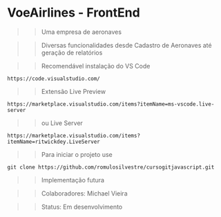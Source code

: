 <h1>VoeAirlines - FrontEnd</h1>

>>Uma empresa de aeronaves

>>Diversas funcionalidades desde Cadastro de Aeronaves até geração de relatórios

>>Recomendável instalação do VS Code

```
https://code.visualstudio.com/

```

>>Extensão Live Preview

```
https://marketplace.visualstudio.com/items?itemName=ms-vscode.live-server

```

>>ou Live Server

```
https://marketplace.visualstudio.com/items?itemName=ritwickdey.LiveServer

```

>>Para iniciar o projeto use

```
git clone https://github.com/romulosilvestre/cursogitjavascript.git

```

>>Implementação futura

>>Colaboradores: Michael Vieira

>>Status: Em desenvolvimento
